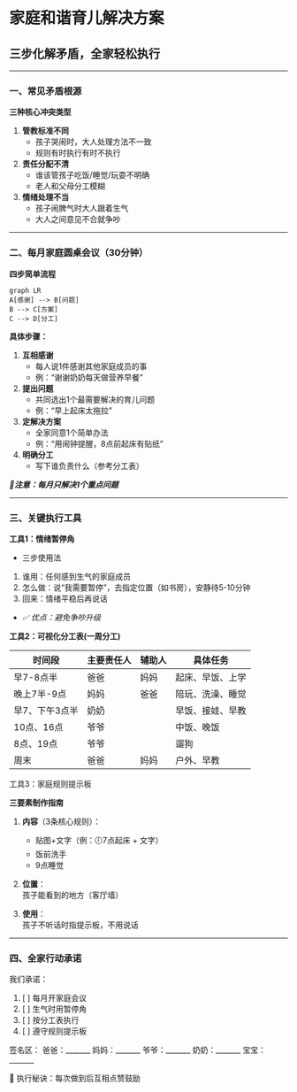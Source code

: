 # 家庭和谐育儿解决方案

## 三步化解矛盾，全家轻松执行

---

### 一、常见矛盾根源

**三种核心冲突类型**
1. **管教标准不同**
    - 孩子哭闹时，大人处理方法不一致
    - 规则有时执行有时不执行
2. **责任分配不清**
    - 谁该管孩子吃饭/睡觉/玩耍不明确
    - 老人和父母分工模糊
3. **情绪处理不当**
    - 孩子闹脾气时大人跟着生气
    - 大人之间意见不合就争吵

---

### 二、每月家庭圆桌会议（30分钟）

**四步简单流程**

```mermaid
graph LR
A[感谢] --> B[问题]
B --> C[方案]
C --> D[分工]
```

**具体步骤：**
1. **互相感谢**
    - 每人说1件感谢其他家庭成员的事
    - 例：“谢谢奶奶每天做营养早餐”
2. **提出问题**
    - 共同选出1个最需要解决的育儿问题
    - 例：“早上起床太拖拉”
3. **定解决方案**
    - 全家同意1个简单办法
    - 例：“用闹钟提醒，8点前起床有贴纸”
4. **明确分工**
    - 写下谁负责什么（参考分工表）

 **_📌注意：每月只解决1个重点问题_**

---

### 三、关键执行工具

**工具1：情绪暂停角**

* 三步使用法
1. 谁用：任何感到生气的家庭成员
2. 怎么做：说“我需要暂停”，去指定位置（如书房），安静待5-10分钟
3. 回来：情绪平稳后再说话
* _✅ 优点：避免争吵升级_

**工具2：可视化分工表(一周分工)**

| 时间段      | 主要责任人 | 辅助人 | 具体任务     |
|----------|-------|-----|----------|
| 早7-8点半   | 爸爸    | 妈妈  | 起床、早饭、上学 |
| 晚上7半-9点  | 妈妈    | 爸爸  | 陪玩、洗澡、睡觉 |
| 早7、下午3点半 | 奶奶    |     | 早饭、接娃、早教 |
| 10点、16点  | 爷爷    |     | 中饭、晚饭    |
| 8点、19点   | 爷爷    |     | 遛狗       |
| 周末       | 爸爸    |  妈妈  | 户外、早教    |

工具3：家庭规则提示板

**三要素制作指南**
1. **内容**（3条核心规则）：
    - 贴图+文字（例：🕖7点起床 + 文字）
    - 饭前洗手
    - 9点睡觉

2. **位置**：  
   孩子能看到的地方（客厅墙）

3. **使用**：  
   孩子不听话时指提示板，不用说话

---

### 四、全家行动承诺
我们承诺：
1. [ ] 每月开家庭会议  
2. [ ] 生气时用暂停角  
3. [ ] 按分工表执行  
4. [ ] 遵守规则提示板

签名区：
爸爸：_______ 妈妈：_______ 爷爷：_______ 奶奶：_______ 宝宝：_______

🌟 执行秘诀：每次做到后互相点赞鼓励
